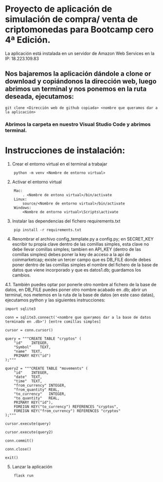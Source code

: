 # Proyecto de aplicación de simulación de compra/ venta de criptomonedas para Bootcamp cero 4ª Edición.

La aplicación está instalada en un servidor de Amazon Web Services en la IP: 18.223.109.83

## Nos bajaremos la aplicación dándole a clone or download y copiándonos la dirección web, luego abrimos un terminal y nos ponemos en la ruta deseada, ejecutamos:
```
git clone <Dirección web de github copiada> <nombre que queramos dar a la aplicación>
```

### Abrimos la carpeta en nuestro Visual Studio Code y abrimos terminal.

# Instrucciones de instalación:

1. Crear el entorno virtual en el terminal a trabajar
```
    python -m venv <Nombre de entorno virtual>
```

2. Activar el entorno virtual
```
    Mac:
        . <Nombre de entono virtual>/bin/activate
    Linux:
        source/<Nombre de entorno virtual>/bin/activate
    Windows:
        <Nombre de entorno virtual>\Scripts\activate
```
3. Instalar las dependencias del fichero requirements.txt
```
    pip install -r requirements.txt
```
4. Renombrar el archivo config_template.py a config.py; en SECRET_KEY escribir tu propia clave dentro de las comillas simples, esta clave no debe llevar comillas simples; tambien en API_KEY (dentro de las comillas simples) debes poner la key de acceso a la api de coinmarketcap; existe un tercer campo que es DB_FILE donde debes poner dentro de las comillas simples el nombre del fichero de la base de datos que viene incorporado y que es datos1.db; guardamos los cambios.

4.1. También puedes optar por ponerle otro nombre al fichero de la base de datos, en DB_FILE puedes poner otro nombre acabado en .db; abrir un terminal, nos metemos en la ruta de la base de datos (en este caso datas), ejecutamos python y las siguientes instrucciones:
```
import sqlite3

conn = sqlite3.connect('<nombre que queramos dar a la base de datos terminado en .db>') [entre comillas simples]

cursor = conn.cursor()

query = """CREATE TABLE "cryptos" (
	"id"	INTEGER,
	"Symbol"	TEXT,
	"name"	TEXT,
	PRIMARY KEY("id")
);"""

query2 = """CREATE TABLE "movements" (
	"id"	INTEGER,
	"date"	TEXT,
	"time"	TEXT,
	"from_currency"	INTEGER,
	"from_quantity"	REAL,
	"to_currency"	INTEGER,
	"to_quantity"	REAL,
	PRIMARY KEY("id"),
	FOREIGN KEY("to_currency") REFERENCES "cryptos",
	FOREIGN KEY("from_currency") REFERENCES "cryptos"
);"""

cursor.execute(query)

cursor.execute(query2)

conn.commit()

conn.close()

exit()

```

5. Lanzar la aplicación
```
    flask run
```